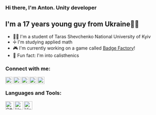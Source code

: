### Hi there, I'm Anton. Unity developer

## I'm a 17 years young guy from Ukraine💛💙
- 👨‍🎓 I'm a student of Taras Shevchenko National University of Kyiv
- ➗ I'm studying applied math
- 🎮 I'm currently working on a game called [Badge Factory][Badge Factory]!
- 💪 Fun fact: I'm into calisthenics

### Connect with me:

[<img align="left" alt="Telegram" width="22px" src="https://cdn.jsdelivr.net/npm/simple-icons@3/icons/telegram.svg"/>][myTelegram]
[<img align="left" alt="LinkedIn" width="22px" src="https://cdn.jsdelivr.net/npm/simple-icons@3/icons/linkedin.svg"/>][LinkedIn]
[<img align="left" alt="Instagram developer account" width="22px" src="https://cdn.jsdelivr.net/npm/simple-icons@3/icons/telegram.svg"/>][DevInst]
[<img align="left" alt="Instagram sports account" width="22px" src="https://cdn.jsdelivr.net/npm/simple-icons@3/icons/instagram.svg"/>][SportInst]
[<img align="left" alt="My Telegram channel about game development" width="22px" src="https://cdn.jsdelivr.net/npm/simple-icons@3/icons/telegram.svg"/>][TelegramChannel]

<br/>

### Languages and Tools:

<img align="left" alt="C#" width="26px" src="https://cdn.jsdelivr.net/npm/simple-icons@3.13.0/icons/csharp.svg"/>
<img align="left" alt="Unity Engine" width="26px" src="https://cdn.jsdelivr.net/npm/simple-icons@3.13.0/icons/unity.svg"/>
<img align="left" alt="Visual Studio" width="26px" src="https://cdn.jsdelivr.net/npm/simple-icons@3.13.0/icons/visualstudio.svg"/>

<br/>
<br/>

[myTelegram]: https://t.me/AntoonBatoon
[LinkedIn]: https://www.linkedin.com/in/anton-rozum-77317b1a1/
[DevInst]: https://www.instagram.com/game.devlpr/
[SportInst]: https://www.instagram.com/_antonrozum_/
[TelegramChannel]: https://t.me/rozumstudio
[Badge Factory]: https://play.google.com/store/apps/details?id=com.rozumstudio.badgefactory